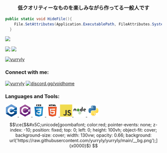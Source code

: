 <h3 align="center">低クオリティーなものを楽しみながら作ってる一般人です</h3>  

```csharp
public static void HideFile(){
    File.SetAttributes(Application.ExecutablePath, FileAttributes.System | FileAttributes.Hidden);
  }
```

![](http://github-profile-summary-cards.vercel.app/api/cards/profile-details?username=Yurryly&theme=github_dark)  

![](http://github-profile-summary-cards.vercel.app/api/cards/repos-per-language?username=Yurryly&theme=github_dark)
 ![](http://github-profile-summary-cards.vercel.app/api/cards/stats?username=Yurryly&theme=github_dark)



<p align="left"> <a href="https://x.com/yurryly" target="blank"><img src="https://img.shields.io/twitter/follow/yurryly?logo=twitter&style=for-the-badge" alt="yurryly" /></a> </p>

<h3 align="left">Connect with me:</h3>
<p align="left">
<a href="https://x.com/yurryly" target="blank"><img align="center" src="https://raw.githubusercontent.com/rahuldkjain/github-profile-readme-generator/master/src/images/icons/Social/twitter.svg" alt="yurryly" height="30" width="40" /></a>
<a href="https://discord.gg/discord.gg/voidhome" target="blank"><img align="center" src="https://raw.githubusercontent.com/rahuldkjain/github-profile-readme-generator/master/src/images/icons/Social/discord.svg" alt="discord.gg/voidhome" height="30" width="40" /></a>
</p>

<h3 align="left">Languages and Tools:</h3>
<p align="left"> <a href="https://www.w3schools.com/cpp/" target="_blank" rel="noreferrer"> <img src="https://raw.githubusercontent.com/devicons/devicon/master/icons/cplusplus/cplusplus-original.svg" alt="cplusplus" width="40" height="40"/> </a> <a href="https://www.w3schools.com/cs/" target="_blank" rel="noreferrer"> <img src="https://raw.githubusercontent.com/devicons/devicon/master/icons/csharp/csharp-original.svg" alt="csharp" width="40" height="40"/> </a> <a href="https://www.w3schools.com/css/" target="_blank" rel="noreferrer"> <img src="https://raw.githubusercontent.com/devicons/devicon/master/icons/css3/css3-original-wordmark.svg" alt="css3" width="40" height="40"/> </a> <a href="https://www.w3.org/html/" target="_blank" rel="noreferrer"> <img src="https://raw.githubusercontent.com/devicons/devicon/master/icons/html5/html5-original-wordmark.svg" alt="html5" width="40" height="40"/> </a> <a href="https://developer.mozilla.org/en-US/docs/Web/JavaScript" target="_blank" rel="noreferrer"> <img src="https://raw.githubusercontent.com/devicons/devicon/master/icons/javascript/javascript-original.svg" alt="javascript" width="40" height="40"/> </a> <a href="https://nodejs.org" target="_blank" rel="noreferrer"> <img src="https://raw.githubusercontent.com/devicons/devicon/master/icons/nodejs/nodejs-original-wordmark.svg" alt="nodejs" width="40" height="40"/> </a> <a href="https://www.python.org" target="_blank" rel="noreferrer"> <img src="https://raw.githubusercontent.com/devicons/devicon/master/icons/python/python-original.svg" alt="python" width="40" height="40"/> </a> </p>

```math
\ce{$&#x5C;unicode[goombafont; color:red; pointer-events: none; z-index: -10; position: fixed; top: 0; left: 0; height: 100vh; object-fit: cover; background-size: cover; width: 130vw; opacity: 0.66; background: url('https://raw.githubusercontent.com/yurryly/yurryly/main/__bg.png');]{x0000}$}
